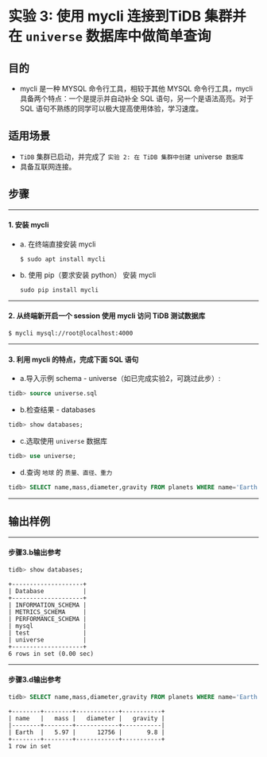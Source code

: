 # **实验 3: 使用 mycli 连接到TiDB 集群并在 `universe` 数据库中做简单查询**

## **目的**
+ mycli 是一种 MYSQL 命令行工具，相较于其他 MYSQL 命令行工具，mycli 具备两个特点：一个是提示并自动补全 SQL 语句，另一个是语法高亮。对于 SQL 语句不熟练的同学可以极大提高使用体验，学习速度。

## **适用场景**
+ `TiDB` 集群已启动，并完成了 `实验 2: 在 TiDB 集群中创建 `universe` 数据库`
+ 具备互联网连接。

## **步骤**
****************************
#### 1. 安装 mycli 
+ a. 在终端直接安装 mycli
  ```
  $ sudo apt install mycli
  ``` 
+ b. 使用 pip（要求安装 python） 安装 mycli
    ```
    sudo pip install mycli
    ```

****************************
#### 2. 从终端新开启一个 session 使用 mycli 访问 TiDB 测试数据库
  ```
  $ mycli mysql://root@localhost:4000
  ``` 

****************************
#### 3. 利用 mycli 的特点，完成下面 SQL 语句
+ a.导入示例 schema - universe（如已完成实验2，可跳过此步）:
```sql
tidb> source universe.sql
```

+ b.检查结果 - databases
```sql
tidb> show databases;
```

+ c.选取使用 `universe` 数据库
```sql
tidb> use universe;
```

+ d.查询 `地球` 的 `质量、直径、重力`
```sql
tidb> SELECT name,mass,diameter,gravity FROM planets WHERE name='Earth';
```
****************************
## 输出样例

****************************
#### 步骤3.b输出参考
```sql
tidb> show databases;
```
```
+--------------------+
| Database           |
+--------------------+
| INFORMATION_SCHEMA |
| METRICS_SCHEMA     |
| PERFORMANCE_SCHEMA |
| mysql              |
| test               |
| universe           |
+--------------------+
6 rows in set (0.00 sec)
```
****************************
#### 步骤3.d输出参考
```sql
tidb> SELECT name,mass,diameter,gravity FROM planets WHERE name='Earth';
```
```
+--------+--------+------------+-----------+
| name   |   mass |   diameter |   gravity |
|--------+--------+------------+-----------|
| Earth  |   5.97 |      12756 |       9.8 |
+--------+--------+------------+-----------+
1 row in set
```